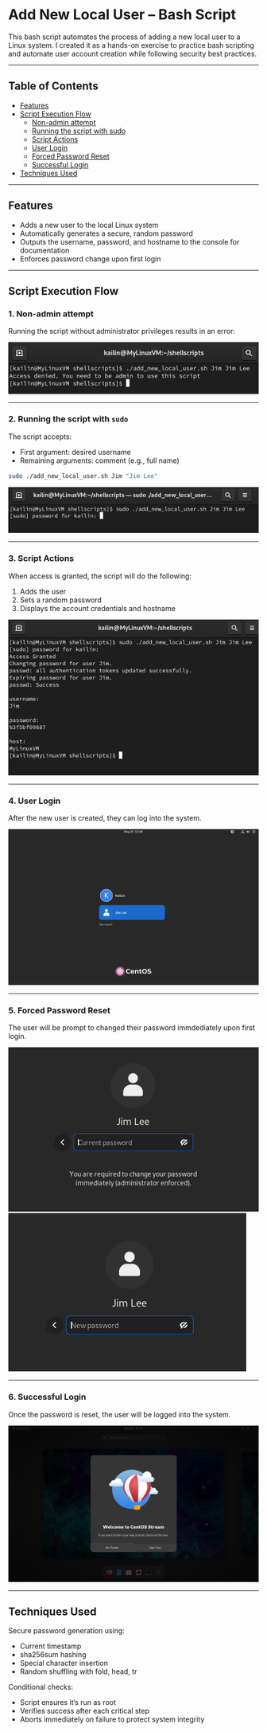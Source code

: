 # Add New Local User – Bash Script

This bash script automates the process of adding a new local user to a Linux system. I created it as a hands-on exercise to practice bash scripting and automate user account creation while following security best practices.

---
## Table of Contents
- [Features](#features)
- [Script Execution Flow](#script-execution-flow)
  - [Non-admin attempt](#1-non-admin-attempt)
  - [Running the script with sudo](#2-running-the-script-with-sudo)
  - [Script Actions](#3-script-actions)
  - [User Login](#4-user-login)
  - [Forced Password Reset](#5-forced-password-reset)
  - [Successful Login](#6-successful-login)
- [Techniques Used](#techniques-used)

---
## Features

- Adds a new user to the local Linux system  
- Automatically generates a secure, random password  
- Outputs the username, password, and hostname to the console for documentation  
- Enforces password change upon first login

---

## Script Execution Flow

### 1. Non-admin attempt

Running the script without administrator privileges results in an error:

![Permission Denied](./screenshots/01_RunningWithoutPermission.png)

---

### 2. Running the script with `sudo`

The script accepts:
- First argument: desired username
- Remaining arguments: comment (e.g., full name)

```bash
sudo ./add_new_local_user.sh Jim "Jim Lee"
```
![AdminPrivilege](./screenshots/02_RunScriptAdmin.png)

---

### 3. Script Actions
When access is granted, the script will do the following:
1. Adds the user
2. Sets a random password
3. Displays the account credentials and hostname

![ScriptActions](./screenshots/03_WhenScriptRuns.png)

---

### 4. User Login
After the new user is created, they can log into the system.

![UserLogin](./screenshots/04_UserLogin.png)

---

### 5. Forced Password Reset
The user will be prompt to changed their password immdediately upon first login.

![PassReset](./screenshots/05_PassReset.png)
![NewPass](./screenshots/06_NewPass.png)

---

### 6. Successful Login
Once the password is reset, the user will be logged into the system.

![LoginSuccess](./screenshots/07_LoggedIn.png)

---

## Techniques Used
Secure password generation using:
  - Current timestamp
  - sha256sum hashing
  - Special character insertion
  - Random shuffling with fold, head, tr

Conditional checks:
  - Script ensures it’s run as root
  - Verifies success after each critical step
  - Aborts immediately on failure to protect system integrity

